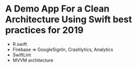 # A Demo App For a Clean Architecture Using Swift best practices for 2019

*  R.swift
*  Firebase => GoogleSignIn, Crashlytics, Analytics
*  SwiftLint
*  MVVM architecture
